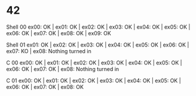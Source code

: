 # 42

Shell 00
ex00: OK | ex01: OK | ex02: OK | ex03: OK | ex04: OK | ex05: OK | ex06: OK | ex07: OK | ex08: OK | ex09: OK

Shell 01
ex01: OK | ex02: OK | ex03: OK | ex04: OK | ex05: OK | ex06: OK | ex07: KO | ex08: Nothing turned in

C 00
ex00: OK | ex01: OK | ex02: OK | ex03: OK | ex04: OK | ex05: OK | ex06: OK | ex07: OK | ex08: Nothing turned in

C 01
ex00: OK | ex01: OK | ex02: OK | ex03: OK | ex04: OK | ex05: OK | ex06: OK | ex07: OK | ex08: OK
